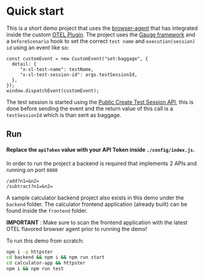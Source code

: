 # Quick start
This is a short demo project that uses the [browser-agent](https://github.com/Sealights/SL.OnPremise.Agent.JavaScript/tree/main/browser-agent) that has integrated inside the custom [OTEL Plugin](https://github.com/Sealights/SL.OnPremise.BrowserAgent.Otel.CustomPlugin).
The project uses the [Gauge framework](https://gauge.org/) and a `beforeScenario` hook to set the correct `test name` and `execution(session) id` using an event like so:
```ecmascript6
const customEvent = new CustomEvent("set:baggage", {
  detail: {
     "x-sl-test-name": testName,
     "x-sl-test-session-id": args.testSessionId,
  },
});
window.dispatchEvent(customEvent);
```

The test session is started using the [Public Create Test Session API](https://sealights.atlassian.net/wiki/spaces/SUP/pages/2690220039/Test+Sessions+API+a.k.a+TIA+API#Creating-Test-Session), this is done before sending the event and the return value of this call is a `testSessionId` which is than sent as baggage.

## Run
#### Replace the `apiToken` value with your API Token inside `./config/index.js`.
In order to run the project a backend is required that implements 2 APIs and running on port `8080`
```
/add?n1=&n2=
/subtract?n1=&n2=
```

A sample calculator backend project also exists in this demo under the `backend` folder. The calculator
frontend application (already built) can be found inside the `frontend` folder.

**IMPORTANT** : Make sure to scan the frontend application with the latest OTEL flavored browser agent prior to running the demo!

To run this demo from scratch:
```bash
npm i -g httpster
cd backend && npm i && npm run start
cd calculator-app && httpster
npm i && npm run test
```